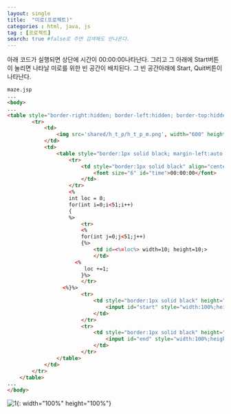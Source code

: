 ```yaml
---
layout: single
title:  "미로(프로젝트)"
categories : html, java, js
tag : [프로젝트]
search: true #false로 주면 검색해도 안나온다.
---
```


아래 코드가 실행되면 상단에 시간이 00:00:00나타난다. 그리고 그 아래에 Start버튼이 눌리면 나타날 미로를 위한  빈 공간이 배치된다.  그 빈 공간아래에 Start, Quit버튼이 나타난다. 

```html
maze.jsp
...
<body>
...
<table style="border-right:hidden; border-left:hidden; border-top:hidden; border-bottom:hidden; margin-top:100px; margin-left:auto; margin-right:auto;">	
		<tr>
			<td>
				<img src='shared/h_t_p/h_t_p_m.png', width="600" height="600">			
			</td>
			<td>
				<table style="border:1px solid black; margin-left:auto; margin-right:auto;">
					<tr>
						<td style="border:1px solid black" align="center" colspan="61" height=40;>
							<font size="6" id="time">00:00:00</font>			
						</td>
					</tr>		
					<%
					int loc = 0;
					for(int i=0;i<51;i++)
					{				
					%>
						<tr>	
						<%
						for(int j=0;j<51;j++)
						{%>
							<td id=<%=loc%> width=10; height=10;>	
							</td>												
					  <%	
                         loc +=1;
					    }%>
						</tr>		
				  <%}%>
						<tr>
							<td style="border:1px solid black" height="50" align="center" colspan="51">
								<input id="start" style="width:100%;height:100%; font-size:30px; background-color:#54d5ff" type="button" onclick="start()" value="Start"></input>	
							</td>				
						</tr>
						<tr>
							<td style="border:1px solid black" height="50" align="center" colspan="51">
								<input id="end" style="width:100%;height:100%; font-size:30px; background-color:#ffa1b9" type="button" onclick="end()" value="Quit" disabled='disabled'></input>	
							</td>			
						</tr>			  
				</table>		
			</td>	
		</tr>	
	</table>
...
</body>
```

![1](https://blogger.googleusercontent.com/img/b/R29vZ2xl/AVvXsEgYPtMzoi67hPzM3KcqIMUiv9ekGys8AxM_HzZKy_2utg2Cj4sS7YoR-cy2RfNXI8gVyq8TP_iX3UpOjYkACc0xsIVDL4PvWXq0o8BDaEMBBrRbl9fer1C8rimbCFNEvs--TOQnO9TexXtO-5joj4iZsLQNymXMJR-peVxRPI5EPCYK7BtoaAx5LhQazgpB/w640-h398/1.png){: width="100%" height="100%"}
